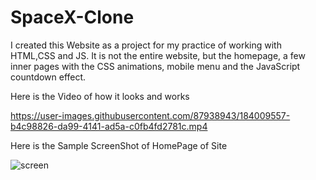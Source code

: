 # SpaceX-Clone
I created this Website as a project for my practice of working with HTML,CSS and JS. 
It is not the entire website, but the homepage, a few inner pages with the CSS animations, mobile menu and the JavaScript countdown effect.

Here is the Video of how it looks and works

https://user-images.githubusercontent.com/87938943/184009557-b4c98826-da99-4141-ad5a-c0fb4fd2781c.mp4

Here is the Sample ScreenShot of HomePage of Site

![screen](https://user-images.githubusercontent.com/87938943/184009743-f4a9c7ae-eced-491c-b067-ba7d58ca2ed3.jpg)

